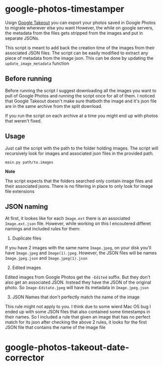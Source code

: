 # google-photos-timestamper

Usign [Google Takeout](https://takeout.google.com/settings/takeout) you can export your photos saved in Google Photos to migrate wherever else you want
However, the while on google servers, the metadata from the files gets stripped from the images and put in separate JSONs. 

This script is meant to add back the creation time of the images from their associated JSON files.
The script can be easily modified to extract any piece of metadata from the image json. This can be done by updating the `update_image_metadata` function

## Before running
Before running the script I suggest downloading all the images you want to pull of Google Photos and running the script once for all of them. 
I noticed that Google Takeout doesn't make sure thatboth the image and it's json file are in the same archive from the split download. 

If you run the script on each archive at a time you might end up with photos that weren't fixed.


## Usage

Just call the script with the path to the folder holding images. The script will recursively look for images and associated json files in the provided path.

`main.py path/to.images`


**Note**

The script expects that the folders searched only contain image files and their associated jsons. 
There is no filtering in place to only look for image file extensions


## JSON naming

At first, it lookes like for each `Image.ext` there is an associated `Image.ext.json` file. 
However, while working on this I encoutered differet namings and included rules for them:

1. Duplicate files

If you have 2 images with the same name `Image.jpeg`, on your disk you'll have `Image.jpeg` and `Image(1).jpeg`. 
However, the JSON files will be names `Image.jpeg.json` and `Image.jpeg(1).json`

2. Edited images

Edited images from Google Photos get the `-Edited` suffix. But they don't also get an associated JSON. Instead they have the JSON of the original photo.
So `Image-Editate.jpeg` will have its metadata in `Image.jpeg.json`

3. JSON Names that don't perfectly match the name of the image

This rule might not apply to you. I think due to some wierd Mac OS bug I ended up with some JSON files that also contained some timestamps in their names.
So I included a rule that given an image that has no perfect match for its json after checking the above 2 rules, 
it looks for the first JSON file that contains the name of the image file
# google-photos-takeout-date-corrector
